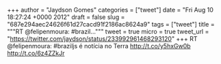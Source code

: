 
+++
author = "Jaydson Gomes"
categories = ["tweet"]
date = "Fri Aug 10 18:27:24 +0000 2012"
draft = false
slug = "687e294aec24626f61d27cacd91f2186ac8624a9"
tags = ["tweet"]
title = """RT @felipenmoura: #brazil..."""
tweet = true
micro = true
tweet_url = "https://twitter.com/jaydson/status/233992961468293120"
+++
RT @felipenmoura: #braziljs é notícia no Terra http://t.co/y5hxGw0b http://t.co/6z4ZZkJr

